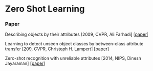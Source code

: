 # Zero Shot Learning

### Paper

Describing objects by their attributes \[2009, CVPR, Ali Farhadi\] \[[paper](https://homes.cs.washington.edu/~ali/papers/Attributes.pdf)\]

Learning to detect unseen object classes by between-class attribute transfer \[209, CVPR, Christoph H. Lampert\] \[[paper](http://citeseerx.ist.psu.edu/viewdoc/download?doi=10.1.1.165.9750&rep=rep1&type=pdf)\]

Zero-shot recognition with unreliable attributes \[2014, NIPS, Dinesh Jayaraman\] \[[paper](http://papers.nips.cc/paper/5290-zero-shot-recognition-with-unreliable-attributes.pdf)\]

